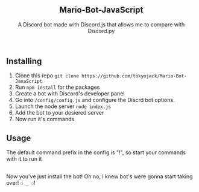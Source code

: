 # 
<h2  align="center">Mario-Bot-JavaScript</h2>
<p  align="center">A Discord bot made with Discord.js that allows me to compare with Discord.py</p>

<br/>

## Installing

1. Clone this repo ```git clone https://github.com/tokyojack/Mario-Bot-JavaScript```
2. Run ```npm install``` for the packages
3. Create a bot with Discord's developer panel
3. Go into ```/config/config.js``` and configure the Discrd bot options.
5. Launch the node server ```node index.js```
6. Add the bot to your desiered server
7. Now run it's commands

## Usage

The default command prefix in the config is "!", so start your commands with it  to run it

##

Now you've just install the bot! Oh no, I knew bot's were gonna start taking over!  ```⚆ _ ⚆```!
